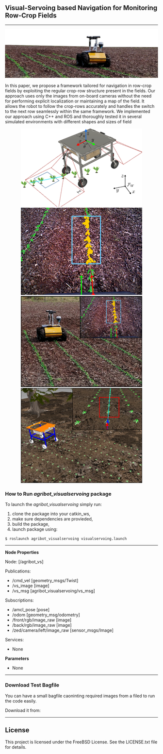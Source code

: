 ## Visual-Servoing based Navigation for Monitoring Row-Crop Fields
---
<div align="center">
	<img src="/img/vs_poster.png" alt="visualservoing" width="700" title="visualservoing"/>
</div>

In this paper, we propose a framework tailored for
navigation in row-crop fields by exploiting the regular crop-row structure present
in the fields. Our approach uses only the images from on-board cameras without
the need for performing explicit localization or maintaining a map of the field.
It allows the robot to follow the crop-rows accurately and handles the switch to
the next row seamlessly within the same framework. We implemented our approach
using C++ and ROS and thoroughly tested it in several simulated environments with different
shapes and sizes of field

<div align="center">
	<img src="/img/vs_graph.png" alt="visualservoing" width="400" title="visualservoing"/>
</div>

<div align="center">
	<img src="/img/vs_em.png" alt="visualservoing" width="400" title="visualservoing"/>
</div>

<div align="center">
	<img src="/img/motivation.png" alt="visualservoing" width="400" title="visualservoing"/>
</div>

<div align="center">
	<img src="/img/motivation_old.png" alt="visualservoing" width="400" title="visualservoing"/>
</div>

### How to Run *agribot_visualservoing* package
To launch the *agribot_visualservoing* simply run:
1. clone the package into your catkin_ws,
2. make sure dependencies are provieded,
3. build the package,
3. launch package using:
```
$ roslaunch agribot_visualservoing visualservoing.launch
```
---
**Node Properties**

Node: [/agribot_vs]

Publications: 
 * /cmd_vel [geometry_msgs/Twist]
 * /vs_image [image]
 * /vs_msg [agribot_visualservoing/vs_msg]

Subscriptions: 
 * /amcl_pose [pose]
 * /odom [geometry_msg/odometry]
 * /front/rgb/image_raw [image]
 * /back/rgb/image_raw [image]
 * /zed/camera/left/image_raw [sensor_msgs/Image]

Services: 
 * None

**Parameters**
 * None

--- 


### Download Test Bagfile

You can have a small bagfile caoninting required images from a filed to run the code easily.

Download it from:

---
## License

This project is licensed under the FreeBSD License. See the LICENSE.txt file for details.
